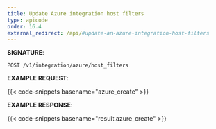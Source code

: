 ```yaml
---
title: Update Azure integration host filters
type: apicode
order: 16.4
external_redirect: /api/#update-an-azure-integration-host-filters
---
```



**SIGNATURE**:

`POST /v1/integration/azure/host_filters`


**EXAMPLE REQUEST**:

{{< code-snippets basename="azure_create" >}}


**EXAMPLE RESPONSE**:

{{< code-snippets basename="result.azure_create" >}}
